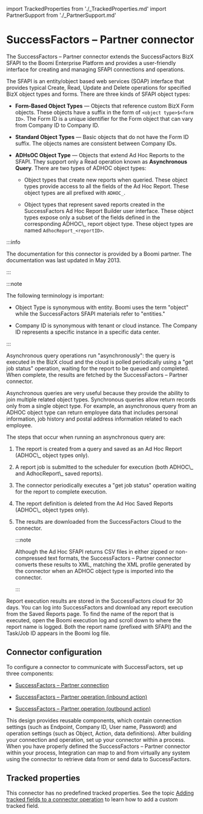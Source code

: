 import TrackedProperties from './_TrackedProperties.md'
import PartnerSupport from './_PartnerSupport.md'

# SuccessFactors – Partner connector 

<head>
  <meta name="guidename" content="Integration"/>
  <meta name="context" content="GUID-f0c6a3ed-76f7-4f30-b29f-434ee68330ae"/>
</head>

<PartnerSupport />

The SuccessFactors – Partner connector extends the SuccessFactors BizX SFAPI to the Boomi Enterprise Platform and provides a user-friendly interface for creating and managing SFAPI connections and operations.

The SFAPI is an entity/object based web services (SOAP) interface that provides typical Create, Read, Update and Delete operations for specified BizX object types and forms. There are three kinds of SFAPI object types:

-   **Form-Based Object Types** — Objects that reference custom BizX Form objects. These objects have a suffix in the form of `<object type>$<form ID>`. The Form ID is a unique identifier for the Form object that can vary from Company ID to Company ID.

-   **Standard Object Types** — Basic objects that do not have the Form ID suffix. The objects names are consistent between Company IDs.

-   **ADHsOC Object Type** — Objects that extend Ad Hoc Reports to the SFAPI. They support only a Read operation known as **Asynchronous Query**. There are two types of ADHOC object types:

    -   Object types that create new reports when queried. These object types provide access to all the fields of the Ad Hoc Report. These object types are all prefixed with `ADHOC_`.

    -   Object types that represent saved reports created in the SuccessFactors Ad Hoc Report Builder user interface. These object types expose only a subset of the fields defined in the corresponding ADHOC\\\_ report object type. These object types are named `AdhocReport_<reportID>`.


:::info

The documentation for this connector is provided by a Boomi partner. The documentation was last updated in May 2013.

:::

:::note  

The following terminology is important:

-  Object Type is synonymous with entity. Boomi uses the term "object" while the SuccessFactors SFAPI materials refer to "entities."

-  Company ID is synonymous with tenant or cloud instance. The Company ID represents a specific instance in a specific data center.

:::  

Asynchronous query operations run "asynchronously": the query is executed in the BizX cloud and the cloud is polled periodically using a "get job status" operation, waiting for the report to be queued and completed. When complete, the results are fetched by the SuccessFactors – Partner connector.

Asynchronous queries are very useful because they provide the ability to join multiple related object types. Synchronous queries allow return records only from a single object type. For example, an asynchronous query from an ADHOC object type can return employee data that includes personal information, job history and postal address information related to each employee.

The steps that occur when running an asynchronous query are:

1.  The report is created from a query and saved as an Ad Hoc Report \(ADHOC\\\_ object types only\).

2.  A report job is submitted to the scheduler for execution \(both ADHOC\\\_ and AdhocReport\\\_ saved reports\).

3.  The connector periodically executes a "get job status" operation waiting for the report to complete execution.

4.  The report definition is deleted from the Ad Hoc Saved Reports \(ADHOC\\\_ object types only\).

5.  The results are downloaded from the SuccessFactors Cloud to the connector.

    :::note  

     Although the Ad Hoc SFAPI returns CSV files in either zipped or non-compressed text formats, the SuccessFactors – Partner connector converts these results to XML, matching the XML profile generated by the connector when an ADHOC object type is imported into the connector.

    :::  

Report execution results are stored in the SuccessFactors cloud for 30 days. You can log into SuccessFactors and download any report execution from the Saved Reports page. To find the name of the report that is executed, open the Boomi execution log and scroll down to where the report name is logged. Both the report name (prefixed with SFAPI) and the Task/Job ID appears in the Boomi log file.

## Connector configuration 

To configure a connector to communicate with SuccessFactors, set up three components:

- [SuccessFactors – Partner connection](../Connectors/r-atm-SuccessFactors_Connection_5f93c6e2-d572-4b7b-8fd7-a7c2a17f207e.md)

- [SuccessFactors – Partner operation (inbound action)](../Connectors/r-atm-SuccessFactors_Operations_Inbound_Action_bda511de-3214-417e-831f-c044e30ddb3a.md)

- [SuccessFactors – Partner operation (outbound action)](../Connectors/r-atm-SuccessFactors_Operations_Outbound_Actions_1daf78ed-bc9e-4d70-8921-6b2074fe81ca.md)


This design provides reusable components, which contain connection settings \(such as Endpoint, Company ID, User name, Password\) and operation settings \(such as Object, Action, data definitions\). After building your connection and operation, set up your connector within a process. When you have properly defined the SuccessFactors – Partner connector within your process, Integration can map to and from virtually any system using the connector to retrieve data from or send data to SuccessFactors.

## Tracked properties

This connector has no predefined tracked properties. See the topic [Adding tracked fields to a connector operation](../Process%20building/t-atm-Adding_tracked_fields_to_a_connector_operation_f71821dd-95ee-4ebd-bfc9-3333262f56f6.md) to learn how to add a custom tracked field.

